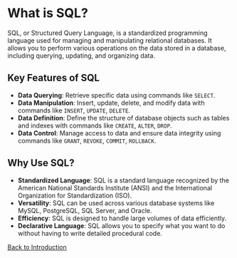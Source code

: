 # What is SQL?

SQL, or Structured Query Language, is a standardized programming language used for managing and manipulating relational databases. It allows you to perform various operations on the data stored in a database, including querying, updating, and organizing data.

## Key Features of SQL

- **Data Querying**: Retrieve specific data using commands like `SELECT`.
- **Data Manipulation**: Insert, update, delete, and modify data with commands like `INSERT`, `UPDATE`, `DELETE`.
- **Data Definition**: Define the structure of database objects such as tables and indexes with commands like `CREATE`, `ALTER`, `DROP`.
- **Data Control**: Manage access to data and ensure data integrity using commands like `GRANT`, `REVOKE`, `COMMIT`, `ROLLBACK`.

## Why Use SQL?

- **Standardized Language**: SQL is a standard language recognized by the American National Standards Institute (ANSI) and the International Organization for Standardization (ISO).
- **Versatility**: SQL can be used across various database systems like MySQL, PostgreSQL, SQL Server, and Oracle.
- **Efficiency**: SQL is designed to handle large volumes of data efficiently.
- **Declarative Language**: SQL allows you to specify what you want to do without having to write detailed procedural code.

[Back to Introduction](./)
